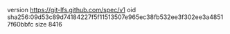 version https://git-lfs.github.com/spec/v1
oid sha256:09d53c89d74184227f5f11513507e965ec38fb532ee3f302ee3a48517f60bbfc
size 8416
